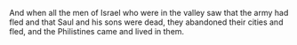 And when all the men of Israel who were in the valley saw that the army had fled and that Saul and his sons were dead, they abandoned their cities and fled, and the Philistines came and lived in them.
